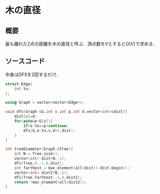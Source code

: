 # 木の直径
## 概要
最も離れた$2$点の距離を木の直径と呼ぶ．頂点数を$V$とすると$O(V)$で求める．

## ソースコード
中身はDFSを2回するだけ．
```cpp
struct Edge{
    int to;
};

using Graph = vector<vector<Edge>>;

void dfs(Graph &G,int v,int p,int d,vector<int>&dist){
    dist[v]=d;
    for(auto&e:G[v]){
        if(e.to==p)continue;
        dfs(G,e.to,v,d+1,dist);
    }
}

int treeDiameter(Graph &Tree){
    int N = Tree.size();
    vector<int> dist(N,-1);
    dfs(Tree,0,-1,0,dist);
    int farthest = max_element(all(dist))-dist.begin();
    vector<int> dist2(N,-1);
    dfs(Tree,farthest,-1,0,dist2);
    return *max_element(all(dist2));
}
```
